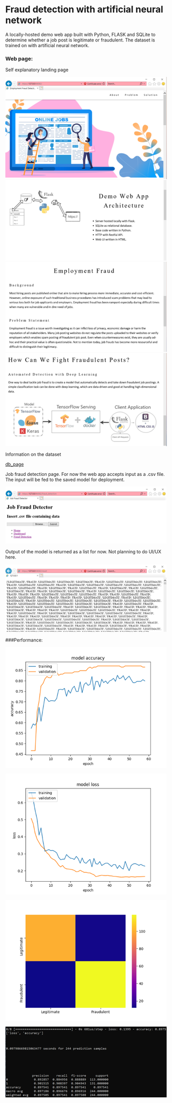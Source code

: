 # Fraud detection with artificial neural network

A locally-hosted demo web app built with Python, FLASK and SQLite to determine whether a job post is legitimate or fraudulent. The dataset is trained on with artificial neural network. 

### Web page:

Self explanatory landing page

![Home_page1](figures/webapp_page1_1.PNG)
![Home_page2](figures/webapp_page1_2.PNG)
![Home_page3](figures/webapp_page1_3.PNG)
![Home_page4](figures/webapp_page1_4.PNG)

Information on the dataset

[db_page](figures/webapp_page2_1.PNG)

Job fraud detection page. For now the web app accepts input as a .csv file. The input will be fed to the saved model for deployment.

![jf_page1](figures/webapp_page3_1.PNG)

Output of the model is returned as a list for now. Not planning to do UI/UX here.

![jf_page2](figures/webapp_page3_2.PNG)

###Performance:

![Accuracy](figures/fraud_detection_mlp_accuracy.PNG) 

![Loss](figures/fraud_detection_mlp_loss.PNG)

![Confusion](figures/fraud_detection_mlp_confusion.PNG)

![Result](figures/model_test_result.PNG)
